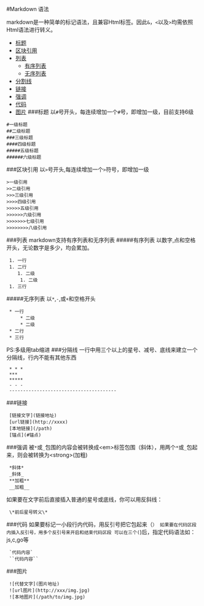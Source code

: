 #Markdown 语法

markdown是一种简单的标记语法，且兼容Html标签。因此`&`，`<`以及`>`均需依照Html语法进行转义。
* [标题](#标题)
* [区块引用](#区块引用)
* [列表](#列表)
    * [有序列表](#有序列表)
    * [无序列表](#无序列表)
* [分割线](#分割线)
* [链接](#链接)
* [强调](#强调)
* [代码](#代码)
* [图片](#图片)
###标题
以`#`号开头，每连续增加一个`#`号，即增加一级，目前支持6级
```
#一级标题
##二级标题
###三级标题
####四级标题
#####五级标题
######六级标题
```
###区块引用
以`>`号开头,每连续增加一个`>`符号，即增加一级
```
>一级引用
>>二级引用
>>>三级引用
>>>>四级引用
>>>>>五级引用
>>>>>>六级引用
>>>>>>>七级引用
>>>>>>>>八级引用
```
###列表
markdown支持有序列表和无序列表
#####有序列表
以数字,点和空格开头，无论数字是多少，均会累加。
```
 1. 一行
 1. 二行
    1. 二级
     1. 二级
 1. 三行
```
#####无序列表
以`*`,`-`,或`+`和空格开头
```
 * 一行
     * 二级
     * 二级
 * 二行
 * 三行
```
PS:多级用tab缩进
###分隔线
一行中用三个以上的星号、减号、底线来建立一个分隔线，行内不能有其他东西
```
 * * *
 ***
 *****
 - - -
 ---------------------------------------
```
###链接
```
 [链接文字](链接地址)
 [url链接](http://xxxx)
 [本地链接](/path)
 [锚点](#锚点)
```
###强调
被`*`或`_`包围的内容会被转换成&lt;em&gt;标签包围（斜体），用两个`*`或`_`包起来，则会被转换为&lt;strong&gt;(加粗)
```
 *斜体*
 _斜体_
 **加粗**
 __加粗__
```
如果要在文字前后直接插入普通的星号或底线，你可以用反斜线：
```
 \*前后星号转义\*
```
###代码
如果要标记一小段行内代码，用反引号把它包起来（`）
如果要在代码区段内插入反引号，用多个反引号来开启和结束代码区段
可以在三个(`)后，指定代码语法如：js,c,go等
```
 `代码内容`
 ``代码内容``
```
###图片
```
 ![代替文字](图片地址)
 ![url图片](http://xxx/img.jpg)
 ![本地图片](/path/to/img.jpg)
```